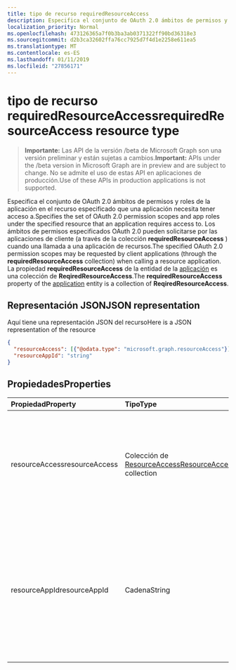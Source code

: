 ```yaml
---
title: tipo de recurso requiredResourceAccess
description: Especifica el conjunto de OAuth 2.0 ámbitos de permisos y roles de la aplicación en el recurso especificado que una aplicación necesita tener acceso a. Los ámbitos de permisos especificados OAuth 2.0 pueden solicitarse por las aplicaciones de cliente (a través de la colección **requiredResourceAccess** ) cuando una llamada a una aplicación de recursos. La propiedad **requiredResourceAccess** de la entidad de la aplicación es una colección de **ReqiredResourceAccess**.
localization_priority: Normal
ms.openlocfilehash: 473126365a7f0b3ba3ab0371322ff90bd36318e3
ms.sourcegitcommit: d2b3ca32602ffa76cc7925d7f4d1e2258e611ea5
ms.translationtype: MT
ms.contentlocale: es-ES
ms.lasthandoff: 01/11/2019
ms.locfileid: "27856171"
---
```

# <a name="requiredresourceaccess-resource-type"></a><span data-ttu-id="f737a-105">tipo de recurso requiredResourceAccess</span><span class="sxs-lookup"><span data-stu-id="f737a-105">requiredResourceAccess resource type</span></span>

> <span data-ttu-id="f737a-106">**Importante:** Las API de la versión /beta de Microsoft Graph son una versión preliminar y están sujetas a cambios.</span><span class="sxs-lookup"><span data-stu-id="f737a-106">**Important:** APIs under the /beta version in Microsoft Graph are in preview and are subject to change.</span></span> <span data-ttu-id="f737a-107">No se admite el uso de estas API en aplicaciones de producción.</span><span class="sxs-lookup"><span data-stu-id="f737a-107">Use of these APIs in production applications is not supported.</span></span>

<span data-ttu-id="f737a-108">Especifica el conjunto de OAuth 2.0 ámbitos de permisos y roles de la aplicación en el recurso especificado que una aplicación necesita tener acceso a.</span><span class="sxs-lookup"><span data-stu-id="f737a-108">Specifies the set of OAuth 2.0 permission scopes and app roles under the specified resource that an application requires access to.</span></span> <span data-ttu-id="f737a-109">Los ámbitos de permisos especificados OAuth 2.0 pueden solicitarse por las aplicaciones de cliente (a través de la colección **requiredResourceAccess** ) cuando una llamada a una aplicación de recursos.</span><span class="sxs-lookup"><span data-stu-id="f737a-109">The specified OAuth 2.0 permission scopes may be requested by client applications (through the **requiredResourceAccess** collection) when calling a resource application.</span></span> <span data-ttu-id="f737a-110">La propiedad **requiredResourceAccess** de la entidad de la [aplicación](application.md) es una colección de **ReqiredResourceAccess**.</span><span class="sxs-lookup"><span data-stu-id="f737a-110">The **requiredResourceAccess** property of the [application](application.md) entity is a collection of **ReqiredResourceAccess**.</span></span>


## <a name="json-representation"></a><span data-ttu-id="f737a-111">Representación JSON</span><span class="sxs-lookup"><span data-stu-id="f737a-111">JSON representation</span></span>

<span data-ttu-id="f737a-112">Aquí tiene una representación JSON del recurso</span><span class="sxs-lookup"><span data-stu-id="f737a-112">Here is a JSON representation of the resource</span></span>

<!-- {
  "blockType": "resource",
  "optionalProperties": [

  ],
  "@odata.type": "microsoft.graph.requiredResourceAccess"
}-->

```json
{
  "resourceAccess": [{"@odata.type": "microsoft.graph.resourceAccess"}],
  "resourceAppId": "string"
}

```
## <a name="properties"></a><span data-ttu-id="f737a-113">Propiedades</span><span class="sxs-lookup"><span data-stu-id="f737a-113">Properties</span></span>
| <span data-ttu-id="f737a-114">Propiedad</span><span class="sxs-lookup"><span data-stu-id="f737a-114">Property</span></span>     | <span data-ttu-id="f737a-115">Tipo</span><span class="sxs-lookup"><span data-stu-id="f737a-115">Type</span></span>   |<span data-ttu-id="f737a-116">Description</span><span class="sxs-lookup"><span data-stu-id="f737a-116">Description</span></span>|
|:---------------|:--------|:----------|
|<span data-ttu-id="f737a-117">resourceAccess</span><span class="sxs-lookup"><span data-stu-id="f737a-117">resourceAccess</span></span>|<span data-ttu-id="f737a-118">Colección de [ResourceAccess](resourceaccess.md)</span><span class="sxs-lookup"><span data-stu-id="f737a-118">[ResourceAccess](resourceaccess.md) collection</span></span>|<span data-ttu-id="f737a-119">La lista de ámbitos de OAuth2.0 de permisos y roles de la aplicación que requiere la aplicación desde el recurso especificado.</span><span class="sxs-lookup"><span data-stu-id="f737a-119">The list of OAuth2.0 permission scopes and app roles that the application requires from the specified resource.</span></span>|
|<span data-ttu-id="f737a-120">resourceAppId</span><span class="sxs-lookup"><span data-stu-id="f737a-120">resourceAppId</span></span>|<span data-ttu-id="f737a-121">Cadena</span><span class="sxs-lookup"><span data-stu-id="f737a-121">String</span></span>|<span data-ttu-id="f737a-122">El identificador único para el recurso que la aplicación necesita tener acceso a.</span><span class="sxs-lookup"><span data-stu-id="f737a-122">The unique identifier for the resource that the application requires access to.</span></span>  <span data-ttu-id="f737a-123">Debe ser igual que el **appId** declaradas en la aplicación de destino de recursos.</span><span class="sxs-lookup"><span data-stu-id="f737a-123">This should be equal to the **appId** declared on the target resource application.</span></span>|

<!-- uuid: 8fcb5dbc-d5aa-4681-8e31-b001d5168d79
2015-10-25 14:57:30 UTC -->
<!-- {
  "type": "#page.annotation",
  "description": "requiredResourceAccess resource",
  "keywords": "",
  "section": "documentation",
  "tocPath": ""
}-->
